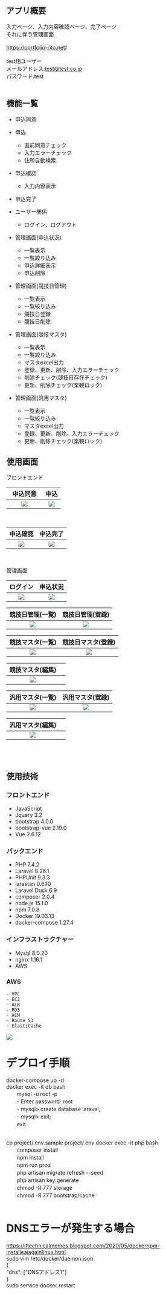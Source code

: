 ## アプリ概要
入力ページ、入力内容確認ページ、完了ページ<br>
それに伴う管理画面<br>
<br>
https://portfolio-rito.net/<br>
<br>
test用ユーザー<br>
メールアドレス:test@test.co.jp<br>
パスワード:test<br>
<br>

## 機能一覧
- 申込同意

- 申込
    - 直前同意チェック
    - 入力エラーチェック
    - 住所自動検索
    
- 申込確認
    - 入力内容表示
    
- 申込完了
    
- ユーザー関係
    - ログイン、ログアウト
    
- 管理画面(申込状況)
    - 一覧表示
    - 一覧絞り込み
    - 申込詳細表示
    - 申込削除
    
- 管理画面(競技日管理)
    - 一覧表示
    - 一覧絞り込み
    - 競技日登録
    - 競技日削除

- 管理画面(競技マスタ)
    - 一覧表示
    - 一覧絞り込み
    - マスタexcel出力
    - 登録、更新、削除、入力エラーチェック
    - 削除チェック(競技日存在チェック)
    - 更新、削除チェック(楽観ロック)

- 管理画面(汎用マスタ)
    - 一覧表示
    - 一覧絞り込み
    - マスタexcel出力
    - 登録、更新、削除、入力エラーチェック
    - 更新、削除チェック(楽観ロック)

## 使用画面

フロントエンド

| 申込同意　| 申込  |
| :----: | :----: |
| <img src="https://user-images.githubusercontent.com/72111956/107872605-b1408700-6eee-11eb-93bc-f0bc2ef7329f.png">   | <img src="https://user-images.githubusercontent.com/72111956/107872607-b1d91d80-6eee-11eb-812d-406d8fd36ba0.png">   |
<br>

| 申込確認 | 申込完了 |
| :----: | :----: |
| <img src="https://user-images.githubusercontent.com/72111956/107872608-b271b400-6eee-11eb-9ce6-f4219c2a23e5.png"> | <img src="https://user-images.githubusercontent.com/72111956/107872760-d681c500-6eef-11eb-9ff4-047be1499554.png"> |
<br>

管理画面

| ログイン | 申込状況 |
| :----: | :----: |
| <img src="https://user-images.githubusercontent.com/72111956/107872726-9589b080-6eef-11eb-8ae3-b016c78ef8c4.png"> | <img src="https://user-images.githubusercontent.com/72111956/108623828-6e4d5900-7484-11eb-925f-52109b47854d.png"> |

| 競技日管理(一覧) | 競技日管理(登録) |
| :----: | :----: |
| <img src="https://user-images.githubusercontent.com/72111956/107872595-ae459680-6eee-11eb-9a49-b12d2240571a.png"> | <img src="https://user-images.githubusercontent.com/72111956/107872691-55c2c900-6eef-11eb-9c26-a43027681250.png"> |

| 競技マスタ(一覧) | 競技日マスタ(登録) |
| :----: | :----: |
| <img src="https://user-images.githubusercontent.com/72111956/107872598-af76c380-6eee-11eb-8cd4-7117dab2d594.png"> | <img src="https://user-images.githubusercontent.com/72111956/107872599-b00f5a00-6eee-11eb-9667-0e66737cbdd8.png"> |

| 競技マスタ(編集) ||
| :----: | :----: |
| <img src="https://user-images.githubusercontent.com/72111956/107873831-ccb08f80-6ef8-11eb-8af9-2f5e03302b7b.png"> ||

| 汎用マスタ(一覧) | 汎用マスタ(登録) |
| :----: | :----: |
| <img src="https://user-images.githubusercontent.com/72111956/107873916-4183c980-6ef9-11eb-91b1-4922e037a1e0.png"> | <img src="https://user-images.githubusercontent.com/72111956/107872604-b1408700-6eee-11eb-95b8-1c4934a46221.png"> |

| 汎用マスタ(編集) ||
| :----: | :----: |
| <img src="https://user-images.githubusercontent.com/72111956/108779922-ffb6eb00-75aa-11eb-8389-c206df341c87.png"> ||

<br>
<br>

## 使用技術

### フロントエンド
- JavaScript
- Jquery 3.2
- bootstrap 4.0.0
- bootstrap-vue 2.19.0
- Vue 2.6.12

### バックエンド
- PHP 7.4.2
- Laravel 8.26.1
- PHPUnit 9.3.3
- larastan 0.6.10
- Laravel Dusk 6.9
- composer 2.0.4
- node.js 15.1.0
- npm 7.0.8
- Docker 19.03.13
- docker-compose 1.27.4

### インフラストラクチャー
- Mysql 8.0.20
- nginx 1.16.1
- AWS

### AWS
    - VPC
    - EC2
    - ALB
    - RDS
    - ACM
    - Route 53
    - ElastiCache
<img src="https://user-images.githubusercontent.com/72111956/108617259-1f89ca00-7458-11eb-8f50-c74be1598966.png">

# デプロイ手順
docker-compose up -d<br>
docker exec -it db bash<br>
　　mysql -u root -p<br>
　　- Enter password: root<br>
　　- mysql> create database laravel;<br>
　　- mysql> exit;<br>
　　exit<br>
<br>

cp project/.env.sample project/.env
docker exec -it php bash<br>
　　composer install<br>
　　npm install<br>
　　npm run prod<br>
　　php artisan migrate:refresh --seed<br>
　　php artisan key:generate<br>
　　chmod -R 777 storage<br>
　　chmod -R 777 bootstrap/cache<br>
<br>

# DNSエラーが発生する場合
https://ittechnicalmemos.blogspot.com/2020/05/dockernpm-installeaiagainlinux.html<br>
sudo vim /etc/docker/daemon.json<br>
  {<br>
      "dns": ["DNSアドレス1"]<br>
  }<br>
sudo service docker restart<br>
